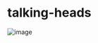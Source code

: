 # talking-heads

![image](https://github.com/molarmanful/talking-heads/assets/7122029/0091ff0b-8059-43b1-a0ad-07c24b48cf1f)
